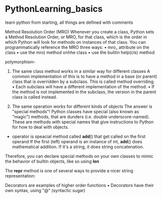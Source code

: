 # PythonLearning_basics
learn python from starting, all things are defined with comments


Method Resolution Order (MRO)
Whenever you create a class, Python sets a Method Resolution Order, or MRO, for that class, which is the order in which Python will look for methods on instances of that class.
You can programmatically reference the MRO three ways:
• mro_ attribute on the class
• use the mro) method onhhe class
• use the builtin help(cls) method


polymorphism-
1. The same class method works in a similar way for different classes
A common implementation of this is to have a method in a base (or parent) class that is overridden by a subclass. This is called method overriding.
• Each subclass will have a different implementation of the method.
• If the method is not implemented in the subclass, the version in the parent class is called instead.


2.  The same operation works for different kinds of objects
The answer is "special methods"!
Python classes have special (also known as "magic") methods, that are dunders (i.e. double underscore-named).
These are methods with special names that give instructions to Python for how to deal with objects.


+ operator is speacial method called __add__() that get called on the first operand
If the first (left) operand is an instance of int, __add__() does mathematical addition. If it's a string, it does string concatenation.

Therefore, you can declare special methods on your own classes to mimic
the behavior of builtin objects, like so using __len__

The __repr__ method is one of several ways to provide a 
nicer string representation:

Decorators are examples of higher order functions
• Decorators have their own syntax, using "@" (syntactic sugar)

